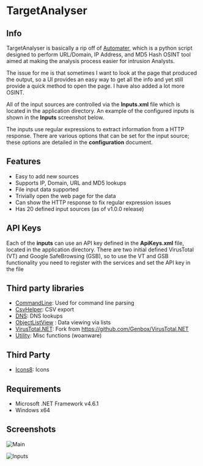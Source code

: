 # TargetAnalyser

## Info ##

TargetAnalyser is basically a rip off of [Automater](http://www.tekdefense.com/automater/), which is a python script designed to perform URL/Domain, IP Address, and MD5 Hash OSINT tool aimed at making the analysis process easier for intrusion Analysts. 

The issue for me is that sometimes I want to look at the page that produced the output, so a UI provides an easy way to get all the info and yet still provide a quick method to open the page. I have also added a lot more OSINT.

All of the input sources are controlled via the **Inputs.xml** file which is located in the application directory. An example of the configured inputs is shown in the **Inputs** screenshot below.

The inputs use regular expressions to extract information from a HTTP response. There are various options that can be set for the input source; these options are detailed in the **configuration** document.

## Features ##

- Easy to add new sources
- Supports IP, Domain, URL and MD5 lookups
- File input data supported
- Trivially open the web page for the data
- Can show the HTTP response to fix regular expression issues
- Has 20 defined input sources (as of v1.0.0 release)

## API Keys 

Each of the **inputs** can use an API key defined in the **ApiKeys.xml** file, located in the application directory. There are two initial defined VirusTotal (VT) and Google SafeBrowsing (GSB), so to use the VT and GSB functionality you need to register with the services and set the API key in the file

## Third party libraries ##

- [CommandLine](https://github.com/gsscoder/commandline): Used for command line parsing
- [CsvHelper](https://github.com/JoshClose/CsvHelper): CSV export
- [DNS](http://www.codeproject.com/Articles/23673/DNS-NET-Resolver-C): DNS lookups
- [ObjectListView](http://objectlistview.sourceforge.net/cs/index.html) : Data viewing via lists 
- [VirusTotal.NET](https://github.com/woanware/VirusTotal.NET): Fork from https://github.com/Genbox/VirusTotal.NET
- [Utility](http://www.woanware.co.uk): Misc functions (woanware)

## Third Party

- [Icons8](https://icons8.com): Icons 

## Requirements ##

- Microsoft .NET Framework v4.6.1
- Windows x64

## Screenshots

![Main](./Main.png)

![Inputs](./Inputs.png)


